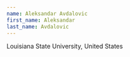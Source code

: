 ```yaml
---
name: Aleksandar Avdalovic
first_name: Aleksandar
last_name: Avdalovic
---
```

Louisiana State University, United States
